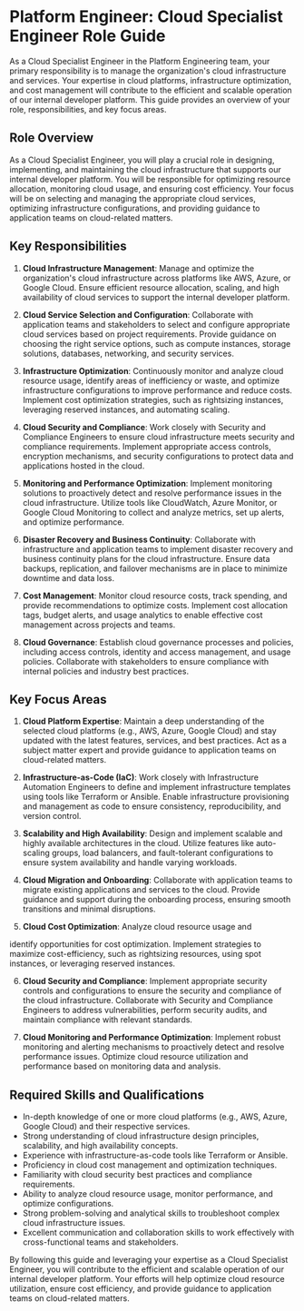 # Platform Engineer: Cloud Specialist Engineer Role Guide

As a Cloud Specialist Engineer in the Platform Engineering team, your primary responsibility is to manage the organization's cloud infrastructure and services. Your expertise in cloud platforms, infrastructure optimization, and cost management will contribute to the efficient and scalable operation of our internal developer platform. This guide provides an overview of your role, responsibilities, and key focus areas.

## Role Overview

As a Cloud Specialist Engineer, you will play a crucial role in designing, implementing, and maintaining the cloud infrastructure that supports our internal developer platform. You will be responsible for optimizing resource allocation, monitoring cloud usage, and ensuring cost efficiency. Your focus will be on selecting and managing the appropriate cloud services, optimizing infrastructure configurations, and providing guidance to application teams on cloud-related matters.

## Key Responsibilities

1. **Cloud Infrastructure Management**: Manage and optimize the organization's cloud infrastructure across platforms like AWS, Azure, or Google Cloud. Ensure efficient resource allocation, scaling, and high availability of cloud services to support the internal developer platform.

2. **Cloud Service Selection and Configuration**: Collaborate with application teams and stakeholders to select and configure appropriate cloud services based on project requirements. Provide guidance on choosing the right service options, such as compute instances, storage solutions, databases, networking, and security services.

3. **Infrastructure Optimization**: Continuously monitor and analyze cloud resource usage, identify areas of inefficiency or waste, and optimize infrastructure configurations to improve performance and reduce costs. Implement cost optimization strategies, such as rightsizing instances, leveraging reserved instances, and automating scaling.

4. **Cloud Security and Compliance**: Work closely with Security and Compliance Engineers to ensure cloud infrastructure meets security and compliance requirements. Implement appropriate access controls, encryption mechanisms, and security configurations to protect data and applications hosted in the cloud.

5. **Monitoring and Performance Optimization**: Implement monitoring solutions to proactively detect and resolve performance issues in the cloud infrastructure. Utilize tools like CloudWatch, Azure Monitor, or Google Cloud Monitoring to collect and analyze metrics, set up alerts, and optimize performance.

6. **Disaster Recovery and Business Continuity**: Collaborate with infrastructure and application teams to implement disaster recovery and business continuity plans for the cloud infrastructure. Ensure data backups, replication, and failover mechanisms are in place to minimize downtime and data loss.

7. **Cost Management**: Monitor cloud resource costs, track spending, and provide recommendations to optimize costs. Implement cost allocation tags, budget alerts, and usage analytics to enable effective cost management across projects and teams.

8. **Cloud Governance**: Establish cloud governance processes and policies, including access controls, identity and access management, and usage policies. Collaborate with stakeholders to ensure compliance with internal policies and industry best practices.

## Key Focus Areas

1. **Cloud Platform Expertise**: Maintain a deep understanding of the selected cloud platforms (e.g., AWS, Azure, Google Cloud) and stay updated with the latest features, services, and best practices. Act as a subject matter expert and provide guidance to application teams on cloud-related matters.

2. **Infrastructure-as-Code (IaC)**: Work closely with Infrastructure Automation Engineers to define and implement infrastructure templates using tools like Terraform or Ansible. Enable infrastructure provisioning and management as code to ensure consistency, reproducibility, and version control.

3. **Scalability and High Availability**: Design and implement scalable and highly available architectures in the cloud. Utilize features like auto-scaling groups, load balancers, and fault-tolerant configurations to ensure system availability and handle varying workloads.

4. **Cloud Migration and Onboarding**: Collaborate with application teams to migrate existing applications and services to the cloud. Provide guidance and support during the onboarding process, ensuring smooth transitions and minimal disruptions.

5. **Cloud Cost Optimization**: Analyze cloud resource usage and

 identify opportunities for cost optimization. Implement strategies to maximize cost-efficiency, such as rightsizing resources, using spot instances, or leveraging reserved instances.

6. **Cloud Security and Compliance**: Implement appropriate security controls and configurations to ensure the security and compliance of the cloud infrastructure. Collaborate with Security and Compliance Engineers to address vulnerabilities, perform security audits, and maintain compliance with relevant standards.

7. **Cloud Monitoring and Performance Optimization**: Implement robust monitoring and alerting mechanisms to proactively detect and resolve performance issues. Optimize cloud resource utilization and performance based on monitoring data and analysis.

## Required Skills and Qualifications

- In-depth knowledge of one or more cloud platforms (e.g., AWS, Azure, Google Cloud) and their respective services.
- Strong understanding of cloud infrastructure design principles, scalability, and high availability concepts.
- Experience with infrastructure-as-code tools like Terraform or Ansible.
- Proficiency in cloud cost management and optimization techniques.
- Familiarity with cloud security best practices and compliance requirements.
- Ability to analyze cloud resource usage, monitor performance, and optimize configurations.
- Strong problem-solving and analytical skills to troubleshoot complex cloud infrastructure issues.
- Excellent communication and collaboration skills to work effectively with cross-functional teams and stakeholders.

By following this guide and leveraging your expertise as a Cloud Specialist Engineer, you will contribute to the efficient and scalable operation of our internal developer platform. Your efforts will help optimize cloud resource utilization, ensure cost efficiency, and provide guidance to application teams on cloud-related matters.